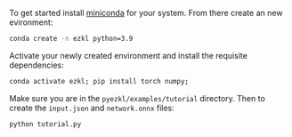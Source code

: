 To get started install [miniconda](https://docs.conda.io/en/latest/miniconda.html) for your system. From there create an new evironment:

```bash
conda create -n ezkl python=3.9
```

Activate your newly created environment and install the requisite dependencies:

```bash
conda activate ezkl; pip install torch numpy;       
```

Make sure you are in the `pyezkl/examples/tutorial` directory. 
Then to create the `input.json` and `network.onnx` files:

```bash
python tutorial.py
```


